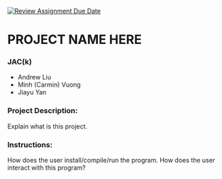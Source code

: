 [![Review Assignment Due Date](https://classroom.github.com/assets/deadline-readme-button-24ddc0f5d75046c5622901739e7c5dd533143b0c8e959d652212380cedb1ea36.svg)](https://classroom.github.com/a/SQs7pKlr)
# PROJECT NAME HERE

### JAC(k)
- Andrew Liu
- Minh (Carmin) Vuong
- Jiayu Yan
       
### Project Description:

Explain what is this project.
  
### Instructions:

How does the user install/compile/run the program.
How does the user interact with this program?
